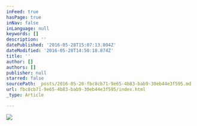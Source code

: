 ```yaml
---
inFeed: true
hasPage: true
inNav: false
inLanguage: null
keywords: []
description: ''
datePublished: '2016-05-28T15:07:13.804Z'
dateModified: '2016-05-28T14:50:18.874Z'
title: ''
author: []
authors: []
publisher: null
starred: false
sourcePath: _posts/2016-05-28-fbc8cb71-9e65-4b83-bab9-30eb44e3f595.md
url: fbc8cb71-9e65-4b83-bab9-30eb44e3f595/index.html
_type: Article

---
```

![](https://the-grid-user-content.s3-us-west-2.amazonaws.com/17d9bcd6-c336-4832-b650-482753bac1f2.jpg)